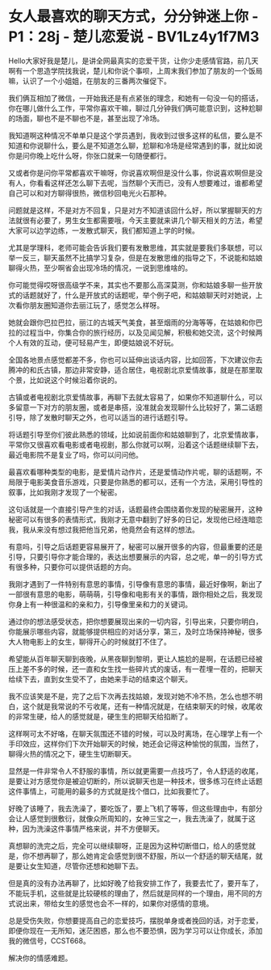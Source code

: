 # 女人最喜欢的聊天方式，分分钟迷上你 - P1：28j - 楚儿恋爱说 - BV1Lz4y1f7M3

Hello大家好我是楚儿，是讲全网最真实的恋爱干货，让你少走感情官路，前几天啊有一个思造学院找我说，楚儿和你说个事呗，上周末我们参加了朋友的一个饭局嘛，认识了一个小姐姐，在朋友的三番两次催促下。

我们俩互相加了微信，一开始我还是有点紧张的理念，和她有一句没一句的搭话，你在哪儿做什么工作，平常你喜欢干嘛，聊过几分钟我们俩可能意识到，这种尬聊的场面，聊也不是不聊也不是，甚至出现了冷场。

我知道啊这种情况不单单只是这个学员遇到，我收到过很多这样的私信，要么是不知道和你说聊什么，要么是不知道怎么聊，尬聊和冷场是经常遇到的事，就比如说你是问你晚上吃什么呀，你张口就来一句随便都行。

又或者你是问你平常都喜欢干嘛呀，你说喜欢啊但是没什么事，你说喜欢啊但是没有人，你看看这样还怎么聊下去呢，当然聊个天而已，没有人想要难过，谁都希望自己可以和对方聊得很热，微信秒回电光火石那种。

问题就是这样，不是对方不回复，只是对方不知道该回什么好，所以掌握聊天的方法就很有必要了，男生女生都需要哦，今天主要就来讲几个聊天相关的方法，希望大家可以边学边练，一发散式聊天，我们都知道上学的时候。

尤其是学理科，老师可能会告诉我们要有发散思维，其实就是要我们多联想，可以举一反三，聊天虽然不比搞学习复杂，但是在发散思维的指导之下，不说能和姑娘聊得火热，至少啊省会出现冷场的情况，一说到思维啥的。

你可能觉得哎呀很高级学不来，其实也不要那么高深莫测，你和姑娘多聊一些开放式的话题就好了，什么是开放式的话题呢，举个例子吧，和姑娘聊天时对她说，上次看你朋友圈知道你去丽江玩了，感觉怎么样呀。

她就会跟你巴拉巴拉，丽江的古城天气美食，甚至烟雨的分海等等，在姑娘和你巴拉的过程当中，你集合你的旅行经历，以及见闻见解，积极和她交流，这个时候两个人有效的互动，便可轻易产生，即便姑娘说不好玩。

全国各地景点感觉都差不多，你也可以延伸出谈话内容，比如回答，下次建议你去腾冲的和氏古镇，那边非常安静，适合居住，电视剧北京爱情故事，就是在那里取个景，比如说这个时候沿着你说的。

古镇或者电视剧北京爱情故事，再聊下去就太容易了，如果你不知道聊什么，可以多留意一下对方的朋友圈，或者是串搭，没准就会发现聊什么比较好了，第二话题引导，除了发散时聊天之外，也可以适当的进行话题引导。

将话题引导至你们彼此熟悉的领域，比如说前面你和姑娘聊到了，北京爱情故事，平常你又很喜欢看电影或者电视剧，那么你就可以啊，沿着这个话题继续聊下去，最近电影院不是复业了吗，你可以问问他。

最喜欢看哪种类型的电影，是爱情片动作片，还是爱情动作片呢，聊的话题啊，不局限于电影美食音乐游戏，只要是你熟悉的都可以，还有一个方法，采用引导性的叙事，比如我刚才发现了一个秘密。

这句话就是一个直接引导产生的对话，话题最终会围绕着你发现的秘密展开，这种秘密可以有很多的表情形式，我刚才无意中翻到了好多的日记，发现他已经连暗恋我，我从来没有想过我把他当兄弟，他竟然会有这样的想法。

有意吗，引导之后话题更容易展开了，秘密可以展开很多的内容，但最重要的还是引导，只要引导你才能合理的，表达出想要展示的内容，总之呢，单一的引导方式有很多种，只要你可以提供话题的方向。

我刚才遇到了一件特别有意思的事情，引导像有意思的事情，最近好像啊，新出了一部很有意思的电影，萌萌萌，引导像和电影有关的事情，跟你相处之后，我发现你身上有一种很温和的亲和力，引导像里亲和力的关键词。

通过你的想法感受状态，把你想要展现出来的一切内容，引导出来，只要你明白，你能展示哪些内容，就能够提供相应的对话分享，第三，及时立场保持神秘，很多大人物电影上的女生，聊得开心的时候就打不住了。

希望能从百年聊天聊到夜晚，从黑夜聊到黎明，更让人尴尬的是啊，在话题已经被压上差不多的时候，还一直和女生找一些碎片式的废话，有一茬埋一茬的，把聊天给续下去，直到女生受不了，由她来手动的结束这个聊天。

我不应该笑是不是，完了之后下次再去找姑娘，发现对她不冷不热，怎么也想不明白，这个就是我常说的不亏收尾，还有一种情况就是，在结束聊天的时候，收尾收的非常生硬，给人的感觉就是，硬生生的把聊天给掐断了。

这样啊可太不好咯，在聊天氛围还不错的时候，可以及时离场，在心理学上有一个手印效应，这样你们下次开始聊天的时候，她还会记得这种愉悦的氛围，当然了，聊得火热的情况之下，硬生生切断聊天。

显然是一件非常令人不舒服的事情，所以就更需要一点技巧了，令人舒适的收尾，是要让对方感觉你是被迫切断的，所以说聊天也是一种技术，很多练习在终止话题这件事情上，可能用的最多的方式就是找个借口，比如我要忙了。

好晚了该睡了，我去洗澡了，要吃饭了，要上飞机了等等，但这些理由中，有部分会让人感觉到很敷衍，就像众所周知的，女神三宝之一，我去洗澡了，就属于这种，因为洗澡这件事情严格来说，并不方便聊天。

真想聊的洗完之后，完全可以继续聊呀，正是因为这种切断借口，给人的感觉就是，你不想再聊了，那么她肯定会感觉到很不舒服，所以一个舒适的聊天结尾，就是要让女生知道，尽管你还想和她聊下去。

但是真的没有办法再聊了，比如好晚了给我安排工作了，我要去忙了，要开车了，不能玩手机，这些就是比较硬核的理由了，然后就是同样的一个理由，用不同的方式说出来，带给女生的感觉也会不一样的，如果你对感情的意境。

总是受伤失败，你想要提高自己的恋爱技巧，摆脱单身或者挽回的话，对于恋爱，即便你现在一无所知，迷茫困惑，那么也不要恐惧，因为学习可以让你成长，添加我的微信号，CCST668。

解决你的情感难题。